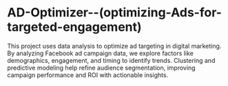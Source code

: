 # AD-Optimizer--(optimizing-Ads-for-targeted-engagement)
This project uses data analysis to optimize ad targeting in digital marketing. By analyzing Facebook ad campaign data, we explore factors like demographics, engagement, and timing to identify trends. Clustering and predictive modeling help refine audience segmentation, improving campaign performance and ROI with actionable insights.
